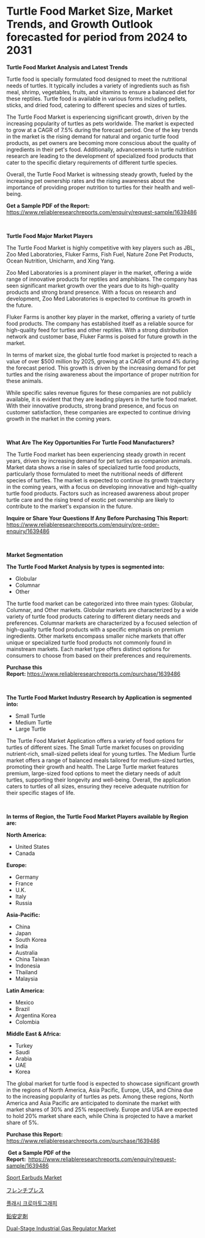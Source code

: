 <p><h1>Turtle Food Market Size, Market Trends, and Growth Outlook forecasted for period from 2024 to 2031</h1></p><p><strong>Turtle Food Market Analysis and Latest Trends</strong></p>
<p><p>Turtle food is specially formulated food designed to meet the nutritional needs of turtles. It typically includes a variety of ingredients such as fish meal, shrimp, vegetables, fruits, and vitamins to ensure a balanced diet for these reptiles. Turtle food is available in various forms including pellets, sticks, and dried food, catering to different species and sizes of turtles.</p><p>The Turtle Food Market is experiencing significant growth, driven by the increasing popularity of turtles as pets worldwide. The market is expected to grow at a CAGR of 7.5% during the forecast period. One of the key trends in the market is the rising demand for natural and organic turtle food products, as pet owners are becoming more conscious about the quality of ingredients in their pet's food. Additionally, advancements in turtle nutrition research are leading to the development of specialized food products that cater to the specific dietary requirements of different turtle species.</p><p>Overall, the Turtle Food Market is witnessing steady growth, fueled by the increasing pet ownership rates and the rising awareness about the importance of providing proper nutrition to turtles for their health and well-being.</p></p>
<p><strong>Get a Sample PDF of the Report:&nbsp;</strong> <a href="https://www.reliableresearchreports.com/enquiry/request-sample/1639486">https://www.reliableresearchreports.com/enquiry/request-sample/1639486</a></p>
<p>&nbsp;</p>
<p><strong>Turtle Food Major Market Players</strong></p>
<p><p>The Turtle Food Market is highly competitive with key players such as JBL, Zoo Med Laboratories, Fluker Farms, Fish Fuel, Nature Zone Pet Products, Ocean Nutrition, Unicharm, and Xing Yang. </p><p>Zoo Med Laboratories is a prominent player in the market, offering a wide range of innovative products for reptiles and amphibians. The company has seen significant market growth over the years due to its high-quality products and strong brand presence. With a focus on research and development, Zoo Med Laboratories is expected to continue its growth in the future.</p><p>Fluker Farms is another key player in the market, offering a variety of turtle food products. The company has established itself as a reliable source for high-quality feed for turtles and other reptiles. With a strong distribution network and customer base, Fluker Farms is poised for future growth in the market.</p><p>In terms of market size, the global turtle food market is projected to reach a value of over $500 million by 2025, growing at a CAGR of around 4% during the forecast period. This growth is driven by the increasing demand for pet turtles and the rising awareness about the importance of proper nutrition for these animals.</p><p>While specific sales revenue figures for these companies are not publicly available, it is evident that they are leading players in the turtle food market. With their innovative products, strong brand presence, and focus on customer satisfaction, these companies are expected to continue driving growth in the market in the coming years.</p></p>
<p>&nbsp;</p>
<p><strong>What Are The Key Opportunities For Turtle Food Manufacturers?</strong></p>
<p><p>The Turtle Food market has been experiencing steady growth in recent years, driven by increasing demand for pet turtles as companion animals. Market data shows a rise in sales of specialized turtle food products, particularly those formulated to meet the nutritional needs of different species of turtles. The market is expected to continue its growth trajectory in the coming years, with a focus on developing innovative and high-quality turtle food products. Factors such as increased awareness about proper turtle care and the rising trend of exotic pet ownership are likely to contribute to the market's expansion in the future.</p></p>
<p><strong>Inquire or Share Your Questions If Any Before Purchasing This Report:</strong> <a href="https://www.reliableresearchreports.com/enquiry/pre-order-enquiry/1639486">https://www.reliableresearchreports.com/enquiry/pre-order-enquiry/1639486</a></p>
<p>&nbsp;</p>
<p><strong>Market Segmentation</strong></p>
<p><strong>The Turtle Food Market Analysis by types is segmented into:</strong></p>
<p><ul><li>Globular</li><li>Columnar</li><li>Other</li></ul></p>
<p><p>The turtle food market can be categorized into three main types: Globular, Columnar, and Other markets. Globular markets are characterized by a wide variety of turtle food products catering to different dietary needs and preferences. Columnar markets are characterized by a focused selection of high-quality turtle food products with a specific emphasis on premium ingredients. Other markets encompass smaller niche markets that offer unique or specialized turtle food products not commonly found in mainstream markets. Each market type offers distinct options for consumers to choose from based on their preferences and requirements.</p></p>
<p><strong>Purchase this Report:&nbsp;</strong><a href="https://www.reliableresearchreports.com/purchase/1639486">https://www.reliableresearchreports.com/purchase/1639486</a></p>
<p>&nbsp;</p>
<p><strong>The Turtle Food Market Industry Research by Application is segmented into:</strong></p>
<p><ul><li>Small Turtle</li><li>Medium Turtle</li><li>Large Turtle</li></ul></p>
<p><p>The Turtle Food Market Application offers a variety of food options for turtles of different sizes. The Small Turtle market focuses on providing nutrient-rich, small-sized pellets ideal for young turtles. The Medium Turtle market offers a range of balanced meals tailored for medium-sized turtles, promoting their growth and health. The Large Turtle market features premium, large-sized food options to meet the dietary needs of adult turtles, supporting their longevity and well-being. Overall, the application caters to turtles of all sizes, ensuring they receive adequate nutrition for their specific stages of life.</p></p>
<p>&nbsp;</p>
<p><strong>In terms of Region, the Turtle Food Market Players available by Region are:</strong></p>
<p>
    <p> <strong> North America: </strong>
        <ul>
            <li>United States</li>
            <li>Canada</li>
        </ul>
        </p> 
    <p> <strong> Europe: </strong>
        <ul>
            <li>Germany</li>
            <li>France</li>
            <li>U.K.</li>
            <li>Italy</li>
            <li>Russia</li>
        </ul>
        </p> 
    <p> <strong> Asia-Pacific: </strong>
        <ul>
            <li>China</li>
            <li>Japan</li>
            <li>South Korea</li>
            <li>India</li>
            <li>Australia</li>
            <li>China Taiwan</li>
            <li>Indonesia</li>
            <li>Thailand</li>
            <li>Malaysia</li>
        </ul>
        </p> 
    <p> <strong> Latin America: </strong>
        <ul>
            <li>Mexico</li>
            <li>Brazil</li>
            <li>Argentina Korea</li>
            <li>Colombia</li>
        </ul>
        </p> 
    <p> <strong> Middle East & Africa: </strong>
        <ul>
            <li>Turkey</li>
            <li>Saudi</li>
            <li>Arabia</li>
            <li>UAE</li>
            <li>Korea</li>
        </ul>
    </p>
    </p>
<p><p>The global market for turtle food is expected to showcase significant growth in the regions of North America, Asia Pacific, Europe, USA, and China due to the increasing popularity of turtles as pets. Among these regions, North America and Asia Pacific are anticipated to dominate the market with market shares of 30% and 25% respectively. Europe and USA are expected to hold 20% market share each, while China is projected to have a market share of 5%.</p></p>
<p><strong>Purchase this Report: </strong><a href="https://www.reliableresearchreports.com/purchase/1639486">https://www.reliableresearchreports.com/purchase/1639486</a></p>
<p>&nbsp;<strong>Get a Sample PDF of the Report:&nbsp;&nbsp;</strong><a href="https://www.reliableresearchreports.com/enquiry/request-sample/1639486">https://www.reliableresearchreports.com/enquiry/request-sample/1639486</a></p>
<p><strong></strong></p>
<p><p><a href="https://github.com/cecuraprangm/Market-Research-Report-List-1/blob/main/sport-earbuds-market.md">Sport Earbuds Market</a></p><p><a href="https://github.com/bucuel854722/Market-Research-Report-List-1/blob/main/95786945544.md">フレンチプレス</a></p><p><a href="https://github.com/bvubpqd5241630/Market-Research-Report-List-1/blob/main/90286185191.md">플래시 크로마토그래피</a></p><p><a href="https://medium.com/@ryleebauch2023/%E3%83%AA%E3%83%BC%E3%83%89%E3%82%B9%E3%82%BF%E3%83%93%E3%83%A9%E3%82%A4%E3%82%B6%E3%83%BC%E5%B8%82%E5%A0%B4%E5%B1%95%E6%9C%9B-%E6%A5%AD%E7%95%8C%E3%81%AE%E6%A6%82%E8%A6%81%E3%81%A8%E4%BA%88%E6%B8%AC-2024%E5%B9%B4%E3%81%8B%E3%82%892031%E5%B9%B4-608ef5fc2dc7">鉛安定剤</a></p><p><a href="https://issuu.com/reportprime-2/docs/dual-stage-industrial-gas-regulator-market-size-20">Dual-Stage Industrial Gas Regulator Market</a></p></p>
